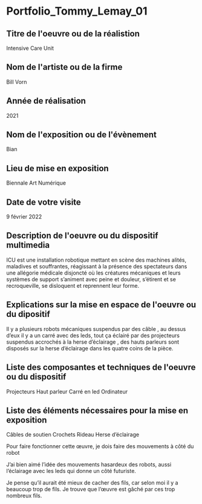 # Portfolio_Tommy_Lemay_01

## Titre de l'oeuvre ou de la réalistion
Intensive Care Unit
## Nom de l'artiste ou de la firme 
Bill Vorn
## Année de réalisation
2021
## Nom de l'exposition ou de l'évènement
Bian
## Lieu de mise en exposition
Biennale Art Numérique
## Date de votre visite
9 février 2022
## Description de l'oeuvre ou du dispositif multimedia
ICU est une installation robotique mettant en scène des machines alités, maladives et souffrantes, réagissant à la présence des spectateurs dans une allégorie médicale disjoncté où les créatures mécaniques et leurs systèmes de support s’animent avec peine et douleur, s’étirent et se recroqueville, se disloquent et reprennent leur forme.
## Explications sur la mise en espace de l'oeuvre ou du dipositif
Il y a plusieurs robots mécaniques suspendus par des câble , au dessus d’eux il y a un carré avec des leds, tout ça éclairé par des projecteurs suspendus accrochés à la herse d’éclairage , des hauts parleurs sont disposés sur la herse d’éclairage dans les quatre coins de la pièce.
## Liste des composantes et techniques de l'oeuvre ou du dispositif
Projecteurs
Haut parleur
Carré en led 
Ordinateur
## Liste des éléments nécessaires pour la mise en exposition
Câbles de soutien 
Crochets 
Rideau 
Herse d’éclairage 

Pour faire fonctionner cette œuvre, je dois faire des mouvements à côté du robot

J’ai bien aimé l’idée des mouvements hasardeux des robots, aussi l’éclairage avec les leds qui donne un côté futuriste.

Je pense qu’il aurait été mieux de cacher des fils, car selon moi il y a beaucoup trop de fils. Je trouve que l’œuvre est gâché par ces trop nombreux fils.
